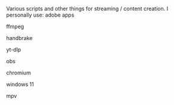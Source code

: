 Various scripts and other things for streaming / content creation.
I personally use:
adobe apps

ffmpeg

handbrake

yt-dlp

obs

chromium

windows 11

mpv


